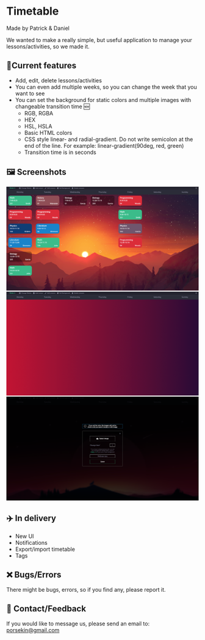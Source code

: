# Timetable
Made by Patrick & Daniel

We wanted to make a really simple, but useful application to manage your lessons/activities, so we made it.

## 📝Current features

- Add, edit, delete lessons/activities
- You can even add multiple weeks, so you can change the week that you want to see
- You can set the background for static colors and multiple images with changeable transition time 🆕
    - RGB, RGBA
    - HEX
    - HSL, HSLA
    - Basic HTML colors
    - CSS style linear- and radial-gradient. Do not write semicolon at the end of the line. For example: linear-gradient(90deg, red, green)
    - Transition time is in seconds

## 🖼️ Screenshots

![Screenshot 1](/screenshot_1.png)
![Screenshot 2](/screenshot_2.png)
![Screenshot 3](/screenshot_3.png)

## ✈️ In delivery

- New UI
- Notifications
- Export/import timetable
- Tags

## ❌ Bugs/Errors

There might be bugs, errors, so if you find any, please report it.

## 📧 Contact/Feedback
If you would like to message us, please send an email to: porsekin@gmail.com
